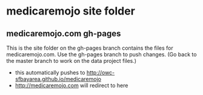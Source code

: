 # medicaremojo site folder

## medicaremojo.com gh-pages
This is the site folder on the gh-pages branch contains the files for medicaremojo.com. Use the gh-pages branch to push changes. (Go back to the master branch to work on the data project files.)

* this automatically pushes to http://owc-sfbayarea.github.io/medicaremojo
* http://medicaremojo.com will redirect to here
